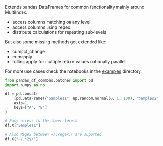 Extends pandas DataFrames for common functionality mainly around MultiIndex.

* access columns matching on any level
* access columns using regex
* distribute calculations for repeating sub-levels 

But also some missing methods get extended like:

* cumpct_change
* cumapply
* rolling apply for multiple return values optionally parallel 

For more use cases check the notebooks in the [examples][gh1] directory.

[gh1]: https://github.com/Pandas-Quant-Finance/pandas-df-commons/tree/master/examples/

```python
from pandas_df_commons.patched import pd
import numpy as np

df = pd.concat(
    [pd.DataFrame({"Samples1": np.random.normal(0, 1, 100), "Samples2": np.random.normal(0, 1, 100)})],
    axis=1,
    keys=["A", "B"]
)

# Easy access to the lower levels
df.X["Samples1"]

# Also Regex between ~/:regex:/ are suported
df.X["~/.*2$/"]
```